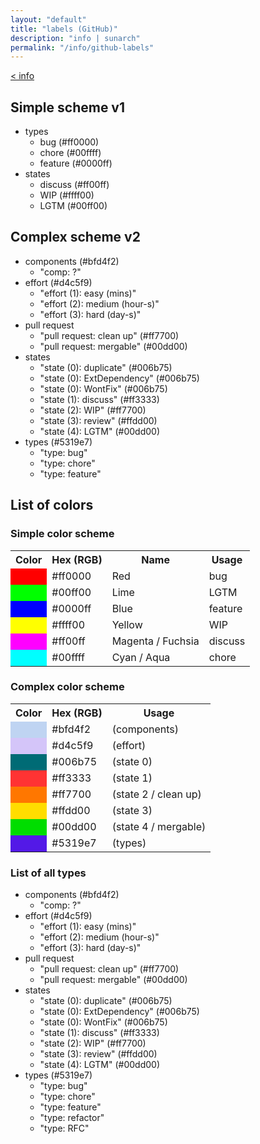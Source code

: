 ```yaml
---
layout: "default"
title: "labels (GitHub)"
description: "info | sunarch"
permalink: "/info/github-labels"
---
```

[< info](info.md)

## Simple scheme v1

- types
    - bug (#ff0000)
    - chore (#00ffff)
    - feature (#0000ff)
- states
    - discuss (#ff00ff)
    - WIP (#ffff00)
    - LGTM (#00ff00)

## Complex scheme v2

- components (#bfd4f2)
    - "comp: ?"
- effort (#d4c5f9)
    - "effort (1): easy (mins)"
    - "effort (2): medium (hour-s)"
    - "effort (3): hard (day-s)"
- pull request
    - "pull request: clean up" (#ff7700)
    - "pull request: mergable" (#00dd00)
- states
    - "state (0): duplicate" (#006b75)
    - "state (0): ExtDependency" (#006b75)
    - "state (0): WontFix" (#006b75)
    - "state (1): discuss" (#ff3333)
    - "state (2): WIP" (#ff7700)
    - "state (3): review" (#ffdd00)
    - "state (4): LGTM" (#00dd00)
- types (#5319e7)
    - "type: bug"
    - "type: chore"
    - "type: feature"


## List of colors

### Simple color scheme

<div class="table-responsive">
    <table class="table table-striped table-sm">
        <tr>
            <th>Color</th>
            <th>Hex (RGB)</th>
            <th>Name</th>
            <th>Usage</th>
        </tr>
        <tr>
            <td style="background-color: #ff0000;">&nbsp;</td>
            <td>#ff0000</td>
            <td>Red</td>
            <td>bug</td>
        </tr>
        <tr>
            <td style="background-color: #00ff00;">&nbsp;</td>
            <td>#00ff00</td>
            <td>Lime</td>
            <td>LGTM</td>
        </tr>
        <tr>
            <td style="background-color: #0000ff;">&nbsp;</td>
            <td>#0000ff</td>
            <td>Blue</td>
            <td>feature</td>
        </tr>
        <tr>
            <td style="background-color: #ffff00;">&nbsp;</td>
            <td>#ffff00</td>
            <td>Yellow</td>
            <td>WIP</td>
        </tr>
        <tr>
            <td style="background-color: #ff00ff;">&nbsp;</td>
            <td>#ff00ff</td>
            <td>Magenta / Fuchsia</td>
            <td>discuss</td>
        </tr>
        <tr>
            <td style="background-color: #00ffff;">&nbsp;</td>
            <td>#00ffff</td>
            <td>Cyan / Aqua</td>
            <td>chore</td>
        </tr>
    </table>
</div>

### Complex color scheme

<div class="table-responsive">
    <table class="table table-striped table-sm">
        <tr>
            <th>Color</th>
            <th>Hex (RGB)</th>
            <th>Usage</th>
        </tr>
        <tr>
            <td style="background-color: #bfd4f2;">&nbsp;</td>
            <td>#bfd4f2</td>
            <td>(components)</td>
        </tr>
        <tr>
            <td style="background-color: #d4c5f9;">&nbsp;</td>
            <td>#d4c5f9</td>
            <td>(effort)</td>
        </tr>
        <tr>
            <td style="background-color: #006b75;">&nbsp;</td>
            <td>#006b75</td>
            <td>(state 0)</td>
        </tr>
        <tr>
            <td style="background-color: #ff3333;">&nbsp;</td>
            <td>#ff3333</td>
            <td>(state 1)</td>
        </tr>
        <tr>
            <td style="background-color: #ff7700;">&nbsp;</td>
            <td>#ff7700</td>
            <td>(state 2 / clean up)</td>
        </tr>
        <tr>
            <td style="background-color: #ffdd00;">&nbsp;</td>
            <td>#ffdd00</td>
            <td>(state 3)</td>
        </tr>
        <tr>
            <td style="background-color: #00dd00;">&nbsp;</td>
            <td>#00dd00</td>
            <td>(state 4 / mergable)</td>
        </tr>
        <tr>
            <td style="background-color: #5319e7;">&nbsp;</td>
            <td>#5319e7</td>
            <td>(types)</td>
        </tr>
    </table>
</div>

### List of all types

- components (#bfd4f2)
    - "comp: ?"
- effort (#d4c5f9)
    - "effort (1): easy (mins)"
    - "effort (2): medium (hour-s)"
    - "effort (3): hard (day-s)"
- pull request
    - "pull request: clean up" (#ff7700)
    - "pull request: mergable" (#00dd00)
- states
    - "state (0): duplicate" (#006b75)
    - "state (0): ExtDependency" (#006b75)
    - "state (0): WontFix" (#006b75)
    - "state (1): discuss" (#ff3333)
    - "state (2): WIP" (#ff7700)
    - "state (3): review" (#ffdd00)
    - "state (4): LGTM" (#00dd00)
- types (#5319e7)
    - "type: bug"
    - "type: chore"
    - "type: feature"
    - "type: refactor"
    - "type: RFC"
